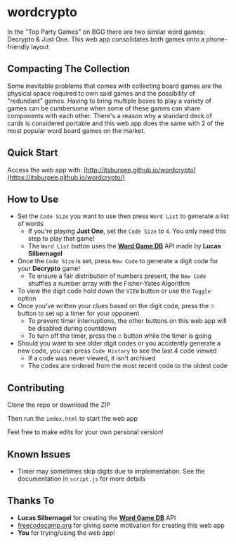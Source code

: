 # wordcrypto

In the "Top Party Games" on BGG there are two similar word games: Decrypto & Just One. This web app consolidates both games onto a phone-friendly layout

## Compacting The Collection
Some inevitable problems that comes with collecting board games are the physical space required to own said games and the possibility of "redundant" games.
Having to bring multiple boxes to play a variety of games can be cumbersome when some of these games can share components with each other.
There's a reason why a standard deck of cards is considered portable and this web app does the same with 2 of the most popular word board games on the market.

## Quick Start
Access the web app with: [http://itsburpee.github.io/wordcrypto](https://itsburpee.github.io/wordcrypto/)

## How to Use
- Set the `Code Size` you want to use then press `Word List` to generate a list of words
  - If you're playing **Just One**, set the `Code Size` to `4`. You only need this step to play that game!
  - The `Word List` button uses the [**Word Game DB**](https://www.wordgamedb.com/) API made by **Lucas Silbernagel** 
- Once the `Code Size` is set, press `New Code` to generate a digit code for your **Decrypto** game!
  - To ensure a fair distribution of numbers present, the `New Code` shuffles a number array with the Fisher-Yates Algorithm
- To view the digit code hold down the `VIEW` button or use the `Toggle` option
- Once you've written your clues based on the digit code, press the `⏱` button to set up a timer for your opponent
  - To prevent timer interruptions, the other buttons on this web app will be disabled during countdown
  - To turn off the timer, press the `⏱` button while the timer is going
- Should you want to see older digit codes or you accidently generate a new code, you can press `Code History` to see the last 4 code viewed
  - If a code was never viewed, it isn't archived
  - The codes are ordered from the most recent code to the oldest code
 
## Contributing
Clone the repo or download the ZIP

Then run the `index.html` to start the web app

Feel free to make edits for your own personal version!

## Known Issues
- Timer may sometimes skip digits due to implementation. See the documentation in `script.js` for more details

## Thanks To
- **Lucas Silbernagel** for creating the [**Word Game DB**](https://www.wordgamedb.com/) API
- [freecodecamp.org](https://www.freecodecamp.org/) for giving some motivation for creating this web app
- **You** for trying/using the web app!
